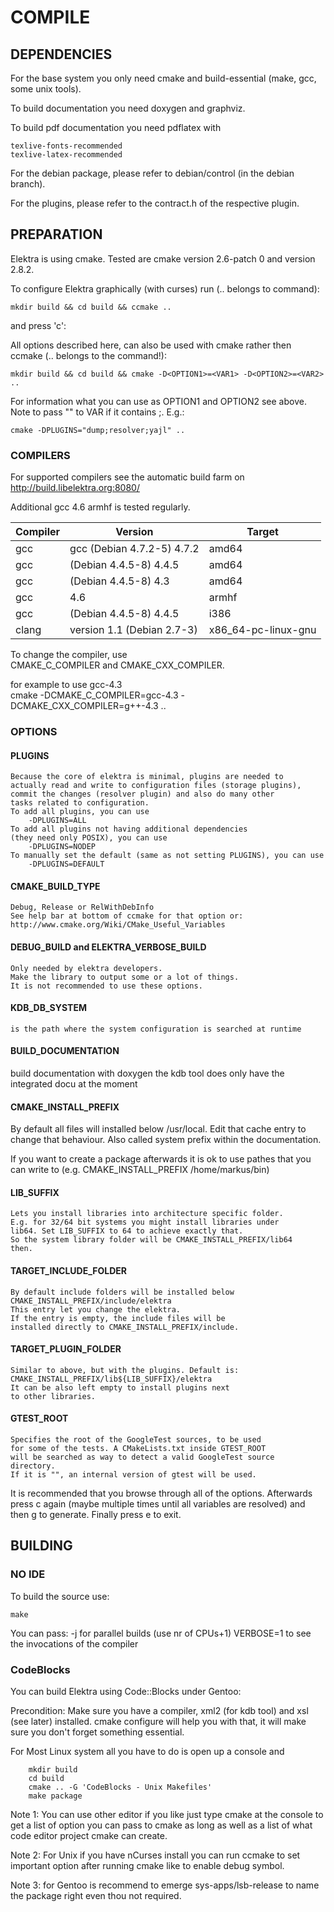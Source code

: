 # COMPILE #

## DEPENDENCIES ##

For the base system you only need cmake and build-essential (make, gcc,
some unix tools).

To build documentation you need doxygen and graphviz.

To build pdf documentation you need pdflatex with

	texlive-fonts-recommended
	texlive-latex-recommended

For the debian package, please refer to debian/control (in the debian
branch).

For the plugins, please refer to the contract.h of the respective
plugin.



## PREPARATION ##

Elektra is using cmake.
Tested are cmake version 2.6-patch 0 and version 2.8.2.

To configure Elektra graphically (with curses) run (.. belongs to command):

	mkdir build && cd build && ccmake ..

and press 'c':


All options described here, can also be used with cmake rather then
ccmake (.. belongs to the command!):

	mkdir build && cd build && cmake -D<OPTION1>=<VAR1> -D<OPTION2>=<VAR2> ..

For information what you can use as OPTION1 and OPTION2 see above.
Note to pass "" to VAR if it contains ;.
E.g.:

	cmake -DPLUGINS="dump;resolver;yajl" ..


### COMPILERS ###

For supported compilers see the automatic build farm on
http://build.libelektra.org:8080/

Additional gcc 4.6 armhf is tested regularly.



|   Compiler        |         Version             |      Target       |
|-------------------|-----------------------------|-------------------|
|      gcc          | gcc (Debian 4.7.2-5) 4.7.2  |      amd64        |
|      gcc          | (Debian 4.4.5-8) 4.4.5      |      amd64        |
|      gcc          | (Debian 4.4.5-8) 4.3        |      amd64        |
|      gcc          | 4.6                         |      armhf        |
|      gcc          | (Debian 4.4.5-8) 4.4.5      |      i386         |
|     clang         | version 1.1 (Debian 2.7-3)  |x86_64-pc-linux-gnu|


To change the compiler, use  
	CMAKE_C_COMPILER and CMAKE_CXX_COMPILER.

for example to use gcc-4.3  
	cmake -DCMAKE_C_COMPILER=gcc-4.3 -DCMAKE_CXX_COMPILER=g++-4.3 ..



### OPTIONS ###

#### PLUGINS ####
	Because the core of elektra is minimal, plugins are needed to
	actually read and write to configuration files (storage plugins),
	commit the changes (resolver plugin) and also do many other
	tasks related to configuration.
	To add all plugins, you can use  
		-DPLUGINS=ALL
	To add all plugins not having additional dependencies
	(they need only POSIX), you can use  
		-DPLUGINS=NODEP
	To manually set the default (same as not setting PLUGINS), you can use  
		-DPLUGINS=DEFAULT

#### CMAKE_BUILD_TYPE  ####
	Debug, Release or RelWithDebInfo
	See help bar at bottom of ccmake for that option or:
	http://www.cmake.org/Wiki/CMake_Useful_Variables

#### DEBUG_BUILD and ELEKTRA_VERBOSE_BUILD  ####
	Only needed by elektra developers.
	Make the library to output some or a lot of things.
	It is not recommended to use these options.

#### KDB_DB_SYSTEM ####  
	is the path where the system configuration is searched at runtime

#### BUILD_DOCUMENTATION ####
build documentation with doxygen the kdb tool does only have the integrated docu at the moment


#### CMAKE_INSTALL_PREFIX ####  
By default all files will installed below /usr/local.
Edit that cache entry to change that behaviour.
Also called system prefix within the documentation.

If you want to create a package afterwards it is ok to use
pathes that you can write to (e.g. CMAKE_INSTALL_PREFIX /home/markus/bin)

#### LIB_SUFFIX ####
	Lets you install libraries into architecture specific folder.
	E.g. for 32/64 bit systems you might install libraries under
	lib64. Set LIB_SUFFIX to 64 to achieve exactly that.
	So the system library folder will be CMAKE_INSTALL_PREFIX/lib64
	then.

#### TARGET_INCLUDE_FOLDER ####
	By default include folders will be installed below
	CMAKE_INSTALL_PREFIX/include/elektra
	This entry let you change the elektra.
	If the entry is empty, the include files will be
	installed directly to CMAKE_INSTALL_PREFIX/include.

#### TARGET_PLUGIN_FOLDER ####
	Similar to above, but with the plugins. Default is:
	CMAKE_INSTALL_PREFIX/lib${LIB_SUFFIX}/elektra
	It can be also left empty to install plugins next
	to other libraries.


#### GTEST_ROOT ####
	Specifies the root of the GoogleTest sources, to be used
	for some of the tests. A CMakeLists.txt inside GTEST_ROOT
	will be searched as way to detect a valid GoogleTest source
	directory.
	If it is "", an internal version of gtest will be used.

It is recommended that you browse through all of the options.
Afterwards press c again (maybe multiple times until all variables are
resolved) and then g to generate.  Finally press e to exit.



## BUILDING ##

### NO IDE ###

To build the source use:

    make

You can pass:
 -j for parallel builds (use nr of CPUs+1)
 VERBOSE=1 to see the invocations of the compiler


### CodeBlocks ###

You can build Elektra using Code::Blocks under Gentoo:

Precondition:
Make sure you have a compiler, xml2 (for kdb tool) and xsl (see later)
installed. cmake configure will help you with that, it will make sure you don't forget something
essential.

For Most Linux system all you have to do is open up a console and 

        mkdir build 
        cd build 
        cmake .. -G 'CodeBlocks - Unix Makefiles' 
        make package


Note  1:
	You can use other editor if you like just type cmake at the
	console to get a list of option you can pass to cmake as long as well
	as a list of what code editor project cmake can create.

Note 2:
	For Unix if you have nCurses install you can run ccmake to set important option after
	running cmake like to enable debug symbol.

Note 3: 
	for Gentoo is recommend to emerge sys-apps/lsb-release to name the package 
	right even thou not required.

